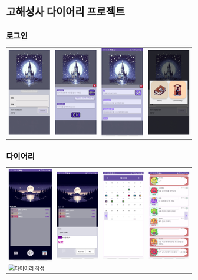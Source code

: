 # 고해성사 다이어리 프로젝트

## 로그인
<table>
  <tr>
    <td><img src="./myimages/로그인.png" alt="로그인 메인" width="200"></td>
    <td><img src="./myimages/아이디찾기.png" alt="아이디 찾기" width="200"></td>
    <td><img src="./myimages/회원가입.png" alt="회원가입" width="200"></td>
     <td><img src="./myimages/선택.png" alt="선택" width="200"></td>
  </tr>
</table>


## 다이어리
<table>
  <tr>
    <td><img src="./myimages/다이어리메인.png" alt="다이어리 메인" width="200"></td>
      <td><img src="./myimages/퀘스트확인.png" alt="퀘스트 확인" width="200"></td>
    <td><img src="./myimages/다이어리캘린더확인.png" alt="캘린더" width="200"></td>
     <td><img src="./myimages/다이어리목록.png" alt="다이어리 목록" width="200"></td>
  </tr>
   <tr>
     <td><img src="./myimages/다이어리작성.mp4" alt="다이어리 작성" width="200"></td> <!-- 중간에 배치 -->
  </tr>
</table>
